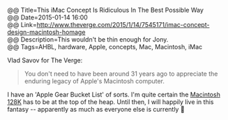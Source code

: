 @@ Title=This iMac Concept Is Ridiculous In The Best Possible Way  
@@ Date=2015-01-14 16:00  
@@ Link=http://www.theverge.com/2015/1/14/7545171/imac-concept-design-macintosh-homage  
@@ Description=This wouldn't be thin enough for Jony.  
@@ Tags=AHBL, hardware, Apple, concepts, Mac, Macintosh, iMac  

Vlad Savov for The Verge:
>You don't need to have been around 31 years ago to appreciate the enduring legacy of Apple's Macintosh computer. 

I have an 'Apple Gear Bucket List' of sorts. I'm quite certain the [Macintosh 128K](https://en.m.wikipedia.org/wiki/Macintosh_128K) has to be at the top of the heap. Until then, I will happily live in this fantasy -- apparently as much as everyone else is currently 